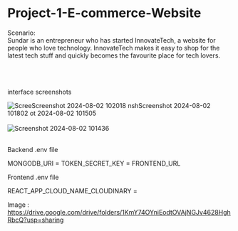 # Project-1-E-commerce-Website
Scenario:<br/>
Sundar is an entrepreneur who has started InnovateTech,
 a website for people who love technology. InnovateTech 
makes it easy to shop for the latest tech stuff and quickly 
becomes the favourite place for tech lovers. <br>
<br>
<br>
<br>

interface screenshots<br>

![Scree![Screenshot 2024-08-02 102018](https://github.com/user-attachments/assets/f2756ed3-640a-4bac-b364-e278508546ff)<br>
nsh![Screenshot 2024-08-02 101802](https://github.com/user-attachments/assets/b27c3873-71d6-40c3-91b2-f350a252e392)<br>
ot 2024-08-02 101505](https://github.com/user-attachments/assets/03fd7485-bfc2-475b-9078-6868ef0c6574)<br>
<br>
![Screenshot 2024-08-02 101436](https://github.com/user-attachments/assets/eb9b21ea-f2ab-44ef-b262-bb672d1d3948)

<br>
Backend .env file

MONGODB_URI = TOKEN_SECRET_KEY = FRONTEND_URL

Frontend .env file

REACT_APP_CLOUD_NAME_CLOUDINARY =

Image : https://drive.google.com/drive/folders/1KmY74OYniEodtOVAjNGJv4628HghRbcQ?usp=sharing
